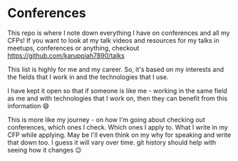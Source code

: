 # Conferences

This repo is where I note down everything I have on conferences and all my CFPs!
If you want to look at my talk videos and resources for my talks in meetups, 
conferences or anything, checkout https://github.com/karuppiah7890/talks

This list is highly for me and my career. So, it's based on my
interests and the fields that I work in and the technologies that I use.

I have kept it open so that if someone is like me - working in the same
field as me and with technologies that I work on, then they can benefit
from this information 😄

This is more like my journey - on how I'm going about checking out
conferences, which ones I check. Which ones I apply to. What I write
in my CFP while applying. May be I'll even think on my why for speaking
and write that down too. I guess it will vary over time. git history
should help with seeing how it changes 😉